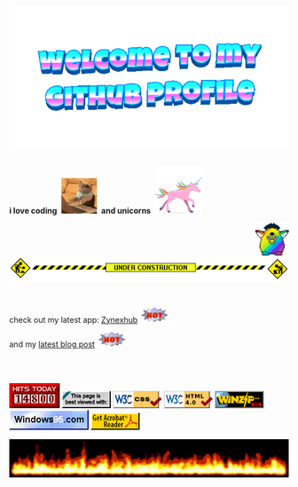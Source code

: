<div align="center">
	<img src="welcome-header.gif" alt="welcome to my github profile">
	<br>
	<br>
</div>

**i love coding**&nbsp;&nbsp;![](cat-typing.gif)&nbsp;&nbsp;**and unicorns**&nbsp;&nbsp;![](unicorn.gif)

<img src="party-furby.gif" align="right" width="60">

<br>

![](under-construction.gif)

<br>

check out my latest app: [Zynexhub](https://zynex-hub.vercel.app/auth) ![](hot.gif)

and my [latest blog post](https://satwikmishraa.com/blog) ![](hot.gif)

<br>
<br>

![](counter.gif) ![](badge1.gif) ![](badge2.gif) ![](badge3.png) ![](badge4.gif) ![](badge5.gif) ![](badge6.gif)

![](flames.gif)
